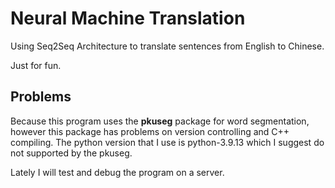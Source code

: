 # Neural Machine Translation
Using Seq2Seq Architecture to translate sentences
from English to Chinese.

Just for fun.

## Problems
Because this program uses the **pkuseg** package
for word segmentation, however this package has problems
on version controlling and C++ compiling. The python
version that I use is python-3.9.13 which I suggest do
not supported by the pkuseg.

Lately I will test and debug the program on a server.